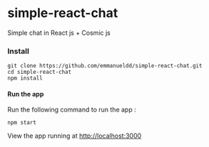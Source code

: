 # simple-react-chat
Simple chat in React js + Cosmic js

### Install
```
git clone https://github.com/emmanueldd/simple-react-chat.git
cd simple-react-chat
npm install
```
#### Run the app
Run the following command to run the app :
```
npm start
```
View the app running at [http://localhost:3000](http://localhost:3000)
